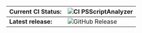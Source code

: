 |**Current CI Status:**|![CI PSScriptAnalyzer](https://github.com/Redlockz/Useful_PSMs/actions/workflows/test-module.yml/badge.svg)
|------------------|---------------------------------------------------------------|
|**Latest release:** |![GitHub Release](https://img.shields.io/github/v/release/Redlockz/Useful_PSMs)

